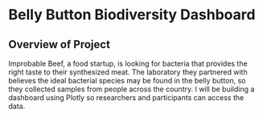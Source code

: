 # Belly Button Biodiversity Dashboard

## Overview of Project

Improbable Beef, a food startup, is looking for bacteria that provides the right taste to their synthesized meat. The laboratory they partnered with believes the ideal bacterial species may be found in the belly button, so they collected samples from people across the country. I will be building a dashboard using Plotly so researchers and participants can access the data. 
